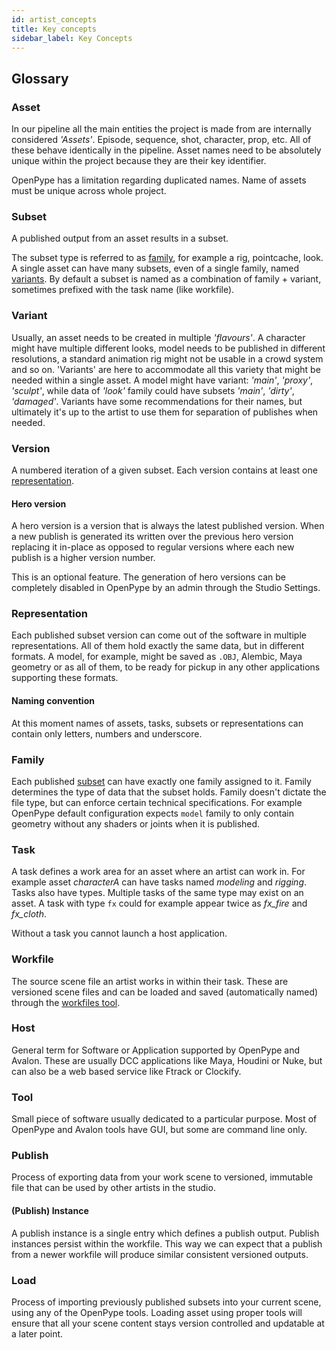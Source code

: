 ```yaml
---
id: artist_concepts
title: Key concepts
sidebar_label: Key Concepts
---
```


## Glossary

### Asset

In our pipeline all the main entities the project is made from are internally considered *'Assets'*. Episode, sequence, shot, character, prop, etc. All of these behave identically in the pipeline. Asset names need to be absolutely unique within the project because they are their key identifier.

OpenPype has a limitation regarding duplicated names. Name of assets must be unique across whole project.

### Subset

A published output from an asset results in a subset.

The subset type is referred to as [family](#family), for example a rig, pointcache, look.
A single asset can have many subsets, even of a single family, named [variants](#variant).
By default a subset is named as a combination of family + variant, sometimes prefixed with the task name (like workfile).

### Variant

Usually, an asset needs to be created in multiple *'flavours'*. A character might have multiple different looks, model needs to be published in different resolutions, a standard animation rig might not be usable in a crowd system and so on. 'Variants' are here to accommodate all this variety that might be needed within a single asset. A model might have variant: *'main'*, *'proxy'*, *'sculpt'*, while data of *'look'* family could have subsets *'main'*, *'dirty'*, *'damaged'*. Variants have some recommendations for their names, but ultimately it's up to the artist to use them for separation of publishes when needed.

### Version

A numbered iteration of a given subset. Each version contains at least one [representation](#representation).

#### Hero version

A hero version is a version that is always the latest published version. When a new publish is generated its written over the previous hero version replacing it in-place as opposed to regular versions where each new publish is a higher version number.

This is an optional feature. The generation of hero versions can be completely disabled in OpenPype by an admin through the Studio Settings.

### Representation

Each published subset version can come out of the software in multiple representations. All of them hold exactly the same data, but in different formats. A model, for example, might be saved as `.OBJ`, Alembic, Maya geometry or as all of them, to be ready for pickup in any other applications supporting these formats.


#### Naming convention

At this moment names of assets, tasks, subsets or representations can contain only letters, numbers and underscore.

### Family

Each published [subset](#subset) can have exactly one family assigned to it. Family determines the type of data that the subset holds. Family doesn't dictate the file type, but can enforce certain technical specifications. For example OpenPype default configuration expects `model` family to only contain geometry without any shaders or joints when it is published.

### Task

A task defines a work area for an asset where an artist can work in. For example asset *characterA* can have tasks named *modeling* and *rigging*. Tasks also have types. Multiple tasks of the same type may exist on an asset. A task with type `fx` could for example appear twice as *fx_fire* and *fx_cloth*.

Without a task you cannot launch a host application.

### Workfile

The source scene file an artist works in within their task. These are versioned scene files and can be loaded and saved (automatically named) through the [workfiles tool](artist_tools_workfiles.md).

### Host

General term for Software or Application supported by OpenPype and Avalon. These are usually DCC applications like Maya, Houdini or Nuke, but can also be a web based service like Ftrack or Clockify.

### Tool

Small piece of software usually dedicated to a particular purpose. Most of OpenPype and Avalon tools have GUI, but some are command line only.


### Publish

Process of exporting data from your work scene to versioned, immutable file that can be used by other artists in the studio.

#### (Publish) Instance

A publish instance is a single entry which defines a publish output. Publish instances persist within the workfile. This way we can expect that a publish from a newer workfile will produce similar consistent versioned outputs.

### Load

Process of importing previously published subsets into your current scene, using any of the OpenPype tools.
Loading asset using proper tools will ensure that all your scene content stays version controlled and updatable at a later point.
